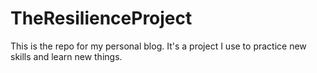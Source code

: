 # TheResilienceProject
This is the repo for my personal blog. It's a project I use to practice new skills and learn new things.
